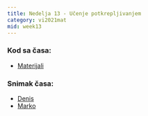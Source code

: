 ```yaml
---
title: Nedelja 13 - Učenje potkrepljivanjem
category: vi2021mat
mid: week13
---
```


### Kod sa časa:

- <a target="_blank" href="https://github.com/matfvi/vi/tree/master/2021.2022/13_ucenje_poktrepljivanjem">Materijali</a>

### Snimak časa:
  - <a target="_blank" href="#">Denis</a>
  - <a target="_blank" href="https://youtu.be/iT3hOIkLaPA">Marko</a>
